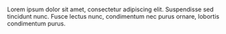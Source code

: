 #
#
#

##  

Lorem ipsum dolor sit amet, consectetur adipiscing elit. Suspendisse sed tincidunt nunc. Fusce lectus nunc, condimentum nec purus ornare, lobortis condimentum purus.

